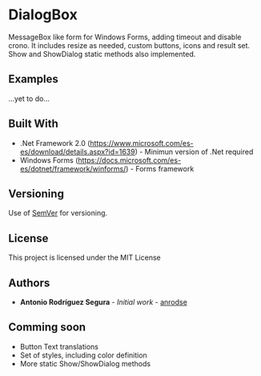 # DialogBox
MessageBox like form for Windows Forms, adding timeout and disable crono.
It includes resize as needed, custom buttons, icons and result set. Show and ShowDialog static methods also implemented.

## Examples
...yet to do...

## Built With
* .Net Framework 2.0 (https://www.microsoft.com/es-es/download/details.aspx?id=1639) - Minimun version of .Net required
* Windows Forms (https://docs.microsoft.com/es-es/dotnet/framework/winforms/) - Forms framework

## Versioning
Use of [SemVer](http://semver.org/) for versioning.

## License
This project is licensed under the MIT License

## Authors
* **Antonio Rodríguez Segura** - *Initial work* - [anrodse](https://github.com/anrodse)


## Comming soon
- Button Text translations
- Set of styles, including color definition
- More static Show/ShowDialog methods
